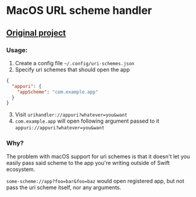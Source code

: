 # MacOS URL scheme handler

## [Original project](https://github.com/jwbargsten/ZettelURLHandler)

### Usage:

1. Create a config file `~/.config/uri-schemes.json`
2. Specify uri schemes that should open the app

```json
{
  "appuri": {
    "appScheme": "com.example.app"
  }
}
```

3. Visit `urihandler://appuri?whatever=you&want`
4. `com.example.app` will open following argument passed to it `appuri://appuri?whatever=you&want`

### Why?

The problem with macOS support for uri schemes is that it doesn't let you easily pass said scheme to the app you're writing outside of Swift ecosystem.

`some-scheme://app?foo=bar&foo=baz` would open registered app, but not pass the uri scheme itself, nor any arguments.
